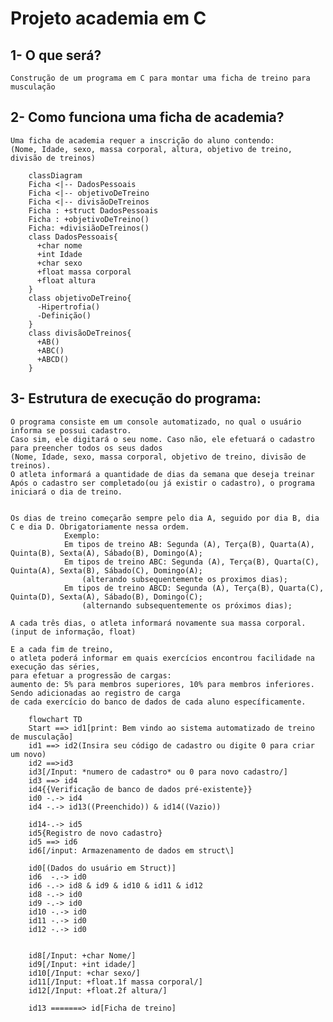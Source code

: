 
# Projeto academia em C

## **1- O que será?**

    Construção de um programa em C para montar uma ficha de treino para musculação

## **2- Como funciona uma ficha de academia?**

    Uma ficha de academia requer a inscrição do aluno contendo:  
    (Nome, Idade, sexo, massa corporal, altura, objetivo de treino, divisão de treinos)

```mermaid
    classDiagram
    Ficha <|-- DadosPessoais
    Ficha <|-- objetivoDeTreino
    Ficha <|-- divisãoDeTreinos
    Ficha : +struct DadosPessoais
    Ficha : +objetivoDeTreino()
    Ficha: +divisiãoDeTreinos()
    class DadosPessoais{
      +char nome
      +int Idade
      +char sexo
      +float massa corporal
      +float altura
    }
    class objetivoDeTreino{
      -Hipertrofia()
      -Definição()
    }
    class divisãoDeTreinos{
      +AB()
      +ABC()
      +ABCD()
    }
```
## **3-** Estrutura de execução do programa:

    O programa consiste em um console automatizado, no qual o usuário informa se possui cadastro. 
    Caso sim, ele digitará o seu nome. Caso não, ele efetuará o cadastro para preencher todos os seus dados 
    (Nome, Idade, sexo, massa corporal, objetivo de treino, divisão de treinos).
    O atleta informará a quantidade de dias da semana que deseja treinar 
    Após o cadastro ser completado(ou já existir o cadastro), o programa iniciará o dia de treino.

    
    Os dias de treino começarão sempre pelo dia A, seguido por dia B, dia C e dia D. Obrigatoriamente nessa ordem. 
                Exemplo:
                Em tipos de treino AB: Segunda (A), Terça(B), Quarta(A), Quinta(B), Sexta(A), Sábado(B), Domingo(A);
                Em tipos de treino ABC: Segunda (A), Terça(B), Quarta(C), Quinta(A), Sexta(B), Sábado(C), Domingo(A);
                    (alterando subsequentemente os proximos dias);
                Em tipos de treino ABCD: Segunda (A), Terça(B), Quarta(C), Quinta(D), Sexta(A), Sábado(B), Domingo(C);
                    (alternando subsequentemente os próximos dias);

    A cada três dias, o atleta informará novamente sua massa corporal. (input de informação, float)
    
    E a cada fim de treino, 
    o atleta poderá informar em quais exercícios encontrou facilidade na execução das séries,
    para efetuar a progressão de cargas:  
    aumento de: 5% para membros superiores, 10% para membros inferiores. Sendo adicionadas ao registro de carga
    de cada exercício do banco de dados de cada aluno específicamente. 
```mermaid    
    flowchart TD
    Start ==> id1[print: Bem vindo ao sistema automatizado de treino de musculação]
    id1 ==> id2(Insira seu código de cadastro ou digite 0 para criar um novo)
    id2 ==>id3
    id3[/Input: *numero de cadastro* ou 0 para novo cadastro/]
    id3 ==> id4
    id4{{Verificação de banco de dados pré-existente}}
    id0 -.-> id4
    id4 -.-> id13((Preenchido)) & id14((Vazio))
    
    id14-.-> id5
    id5{Registro de novo cadastro}
    id5 ==> id6   
    id6[/input: Armazenamento de dados em struct\]
    
    id0[(Dados do usuário em Struct)]
    id6  -.-> id0
    id6 -.-> id8 & id9 & id10 & id11 & id12
    id8 -.-> id0
    id9 -.-> id0
    id10 -.-> id0
    id11 -.-> id0
    id12 -.-> id0
  
    
    id8[/Input: +char Nome/]
    id9[/Input: +int idade/]
    id10[/Input: +char sexo/]
    id11[/Input: +float.1f massa corporal/]
    id12[/Input: +float.2f altura/]
    
    id13 =======> id[Ficha de treino]
    
    
    

    
 ```

        
        

                
